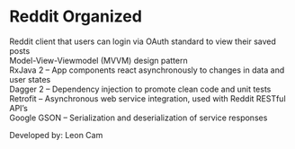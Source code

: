 # Reddit Organized

Reddit client that users can login via OAuth standard to view their saved posts  
Model-View-Viewmodel (MVVM) design pattern  
RxJava 2 – App components react asynchronously to changes in data and user states  
Dagger 2 – Dependency injection to promote clean code and unit tests  
Retrofit – Asynchronous web service integration, used with Reddit RESTful API’s  
Google GSON – Serialization and deserialization of service responses  

Developed by: Leon Cam
